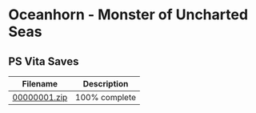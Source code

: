 # Oceanhorn - Monster of Uncharted Seas

## PS Vita Saves

| Filename | Description |
|----------|-------------|
| [00000001.zip](00000001.zip) | 100% complete  |
